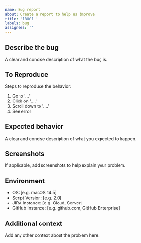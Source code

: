 ```yaml
---
name: Bug report
about: Create a report to help us improve
title: '[BUG] '
labels: bug
assignees: ''
---
```


## Describe the bug
A clear and concise description of what the bug is.

## To Reproduce
Steps to reproduce the behavior:
1. Go to '...'
2. Click on '....'
3. Scroll down to '....'
4. See error

## Expected behavior
A clear and concise description of what you expected to happen.

## Screenshots
If applicable, add screenshots to help explain your problem.

## Environment
 - OS: [e.g. macOS 14.5]
 - Script Version: [e.g. 2.0]
 - JIRA Instance: [e.g. Cloud, Server]
 - GitHub Instance: [e.g. github.com, GitHub Enterprise]

## Additional context
Add any other context about the problem here.
